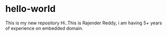 # hello-world
This is my new repository
Hi..This is Rajender Reddy, i am having 5+ years of experience on embedded domain.
